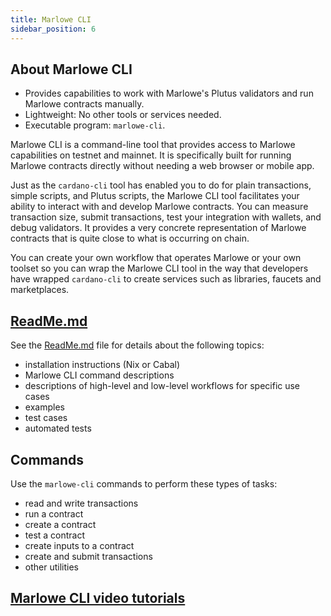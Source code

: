```yaml
---
title: Marlowe CLI
sidebar_position: 6
---
```


## About Marlowe CLI

* Provides capabilities to work with Marlowe's Plutus validators and run Marlowe contracts manually. 
* Lightweight: No other tools or services needed.
* Executable program: `marlowe-cli`.

Marlowe CLI is a command-line tool that provides access to Marlowe capabilities on testnet and mainnet. It is specifically built for running Marlowe contracts directly without needing a web browser or mobile app. 

Just as the `cardano-cli` tool has enabled you to do for plain transactions, simple scripts, and Plutus scripts, the Marlowe CLI tool facilitates your ability to interact with and develop Marlowe contracts. You can measure transaction size, submit transactions, test your integration with wallets, and debug validators. It provides a very concrete representation of Marlowe contracts that is quite close to what is occurring on chain. 

You can create your own workflow that operates Marlowe or your own toolset so you can wrap the Marlowe CLI tool in the way that developers have wrapped `cardano-cli` to create services such as libraries, faucets and marketplaces. 

## [ReadMe.md](https://github.com/input-output-hk/marlowe-cardano/blob/main/marlowe-cli/ReadMe.md)

See the [ReadMe.md](https://github.com/input-output-hk/marlowe-cardano/blob/main/marlowe-cli/ReadMe.md) file for details about the following topics: 

* installation instructions (Nix or Cabal) 
* Marlowe CLI command descriptions 
* descriptions of high-level and low-level workflows for specific use cases 
* examples 
* test cases 
* automated tests 

## Commands

Use the `marlowe-cli` commands to perform these types of tasks: 

* read and write transactions 
* run a contract 
* create a contract 
* test a contract 
* create inputs to a contract 
* create and submit transactions 
* other utilities 

## [Marlowe CLI video tutorials](../tutorials/video-tutorials-index.md#marlowe-cli)


